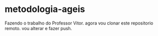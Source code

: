 # metodologia-ageis
Fazendo o trabalho do Professor Vitor.
agora vou clonar este repositorio remoto.
vou alterar e fazer push.